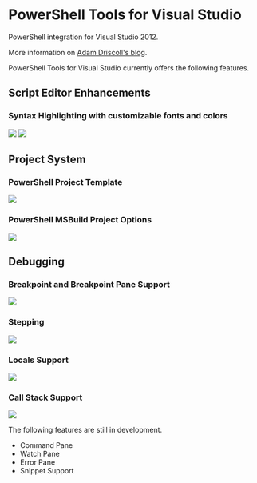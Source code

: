 PowerShell Tools for Visual Studio
===========

PowerShell integration for Visual Studio 2012. 

More information on <a href="http://csharpening.net/?p=1673">Adam Driscoll's blog</a>.

PowerShell Tools for Visual Studio currently offers the following features. 

<h2>Script Editor Enhancements</h2>

<h3>Syntax Highlighting with customizable fonts and colors</h3>

<img src="http://csharpening.net/wp-content/uploads/2013/07/syntax.png"/>

<img src="http://csharpening.net/wp-content/uploads/2013/07/fontandcolors.png"/>

<h2>Project System</h2>

<h3>PowerShell Project Template</h3>

<img src="http://csharpening.net/wp-content/uploads/2013/07/projects.png"/>

<h3>PowerShell MSBuild Project Options</h3>

<img src="http://csharpening.net/wp-content/uploads/2013/07/projprops.png"/>

<h2>Debugging</h2>

<h3>Breakpoint and Breakpoint Pane Support</h3>

<img src="http://csharpening.net/wp-content/uploads/2013/07/breakpoints.png"/>

<h3>Stepping</h3>

<img src="http://csharpening.net/wp-content/uploads/2013/07/stepping.png"/>

<h3>Locals Support</h3>

<img src="http://csharpening.net/wp-content/uploads/2013/07/locals.png"/>

<h3>Call Stack Support</h3>

<img src="http://csharpening.net/wp-content/uploads/2013/07/callstack.png"/>

The following features are still in development.

* Command Pane
* Watch Pane
* Error Pane
* Snippet Support
